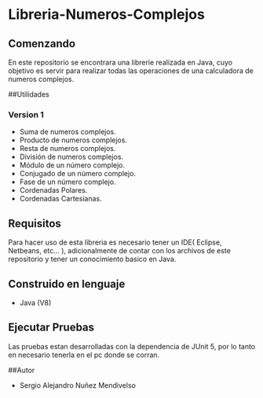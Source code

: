 # Libreria-Numeros-Complejos

## Comenzando

En este repositorio se encontrara una librerie realizada en Java, cuyo objetivo es servir para realizar
todas las operaciones de una calculadora de numeros complejos.

##Utilidades

### Version 1

  - Suma de numeros complejos.
  - Producto de numeros complejos.
  - Resta de numeros complejos.
  - División de numeros complejos.
  - Módulo de un número complejo.
  - Conjugado de un número complejo.
  - Fase de un número complejo.
  - Cordenadas Polares.
  - Cordenadas Cartesianas.
  
## Requisitos

Para hacer uso de esta libreria es necesario tener un IDE( Eclipse, Netbeans, etc... ),
adicionalmente de contar con los archivos de este repositorio y tener un conocimiento basico en Java.

## Construido en lenguaje
  
  - Java (V8)
  
## Ejecutar Pruebas

Las pruebas estan desarrolladas con la dependencia de JUnit 5, por lo tanto en necesario tenerla
en el pc donde se corran.

##Autor

- Sergio Alejandro Nuñez Mendivelso
